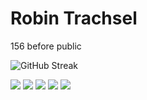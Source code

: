 # Robin Trachsel

156 before public

![GitHub Streak](https://streak-stats.demolab.com/?user=DoctorProgrammer&theme=dark&hide_border=true&date_format=j%20M%5B%20Y%5D&card_width=700)

![](https://github-profile-summary-cards.vercel.app/api/cards/profile-details?username=DoctorProgrammer&theme=apprentice)
![](http://github-profile-summary-cards.vercel.app/api/cards/repos-per-language?username=DoctorProgrammer&theme=apprentice&exclude=)      ![](http://github-profile-summary-cards.vercel.app/api/cards/most-commit-language?username=DoctorProgrammer&theme=apprentice&exclude=)
![](https://github-profile-summary-cards.vercel.app/api/cards/stats?username=DoctorProgrammer&theme=apprentice)      ![](http://github-profile-summary-cards.vercel.app/api/cards/productive-time?username=DoctorProgrammer&theme=apprentice&utcOffset=1)
